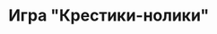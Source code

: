 <!-- [![Build status](https://ci.appveyor.com/api/projects/status/o3vi83a9048hyy3a?svg=true)](https://ci.appveyor.com/project/elenakoch122/ahj-25-5-2-list-editor) -->
# Игра "Крестики-нолики"
<!-- #### Результат на [GitHub Pages](https://elenakoch122.github.io/ahj-25_5.2-list-editor/)   -->
<!-- ### Краткое описание задачи -->
<!-- Создать редактор списка с возможностью реализации базовых операций CRUD (create, read, update, delete).   -->
<!-- *[Ссылка на задание](https://github.com/netology-code/ahj-homeworks/tree/video/forms#%D1%80%D0%B5%D0%B4%D0%B0%D0%BA%D1%82%D0%BE%D1%80-%D1%81%D0%BF%D0%B8%D1%81%D0%BA%D0%B0-%D0%B7%D0%B0%D0%B4%D0%B0%D1%87%D0%B0-%D1%81%D0%BE-%D0%B7%D0%B2%D1%91%D0%B7%D0%B4%D0%BE%D1%87%D0%BA%D0%BE%D0%B9).* -->
<!-- ### Стек технологий
- HTML
- CSS
- JavaScript
- ESLint
- Babel
- Webpack
- Jest
- Puppeteer
- ООП
- AppVeyor -->

